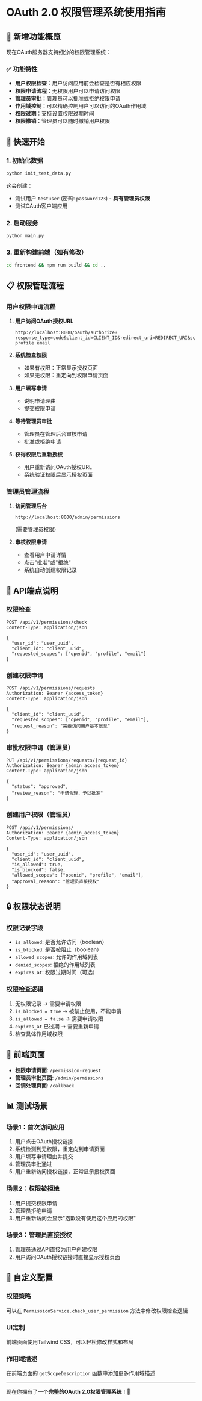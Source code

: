 # OAuth 2.0 权限管理系统使用指南

## 🎯 新增功能概览

现在OAuth服务器支持细分的权限管理系统：

### ✅ 功能特性
- **用户权限检查**：用户访问应用前会检查是否有相应权限
- **权限申请流程**：无权限用户可以申请访问权限
- **管理员审批**：管理员可以批准或拒绝权限申请
- **作用域控制**：可以精确控制用户可以访问的OAuth作用域
- **权限过期**：支持设置权限过期时间
- **权限撤销**：管理员可以随时撤销用户权限

## 🚀 快速开始

### 1. 初始化数据
```bash
python init_test_data.py
```
这会创建：
- 测试用户 `testuser` (密码: `password123`) - **具有管理员权限**
- 测试OAuth客户端应用

### 2. 启动服务
```bash
python main.py
```

### 3. 重新构建前端（如有修改）
```bash
cd frontend && npm run build && cd ..
```

## 📋 权限管理流程

### 用户权限申请流程

1. **用户访问OAuth授权URL**
   ```
   http://localhost:8000/oauth/authorize?response_type=code&client_id=CLIENT_ID&redirect_uri=REDIRECT_URI&scope=openid profile email
   ```

2. **系统检查权限**
   - 如果有权限：正常显示授权页面
   - 如果无权限：重定向到权限申请页面

3. **用户填写申请**
   - 说明申请理由
   - 提交权限申请

4. **等待管理员审批**
   - 管理员在管理后台审核申请
   - 批准或拒绝申请

5. **获得权限后重新授权**
   - 用户重新访问OAuth授权URL
   - 系统验证权限后显示授权页面

### 管理员管理流程

1. **访问管理后台**
   ```
   http://localhost:8000/admin/permissions
   ```
   (需要管理员权限)

2. **审核权限申请**
   - 查看用户申请详情
   - 点击"批准"或"拒绝"
   - 系统自动创建权限记录

## 🔧 API端点说明

### 权限检查
```http
POST /api/v1/permissions/check
Content-Type: application/json

{
  "user_id": "user_uuid",
  "client_id": "client_uuid", 
  "requested_scopes": ["openid", "profile", "email"]
}
```

### 创建权限申请
```http
POST /api/v1/permissions/requests
Authorization: Bearer {access_token}
Content-Type: application/json

{
  "client_id": "client_uuid",
  "requested_scopes": ["openid", "profile", "email"],
  "request_reason": "需要访问用户基本信息"
}
```

### 审批权限申请（管理员）
```http
PUT /api/v1/permissions/requests/{request_id}
Authorization: Bearer {admin_access_token}
Content-Type: application/json

{
  "status": "approved",
  "review_reason": "申请合理，予以批准"
}
```

### 创建用户权限（管理员）
```http
POST /api/v1/permissions/
Authorization: Bearer {admin_access_token}
Content-Type: application/json

{
  "user_id": "user_uuid",
  "client_id": "client_uuid",
  "is_allowed": true,
  "is_blocked": false,
  "allowed_scopes": ["openid", "profile", "email"],
  "approval_reason": "管理员直接授权"
}
```

## 🔒 权限状态说明

### 权限记录字段
- `is_allowed`: 是否允许访问（boolean）
- `is_blocked`: 是否被阻止（boolean） 
- `allowed_scopes`: 允许的作用域列表
- `denied_scopes`: 拒绝的作用域列表
- `expires_at`: 权限过期时间（可选）

### 权限检查逻辑
1. 无权限记录 → 需要申请权限
2. `is_blocked = true` → 被禁止使用，不能申请
3. `is_allowed = false` → 需要申请权限
4. `expires_at` 已过期 → 需要重新申请
5. 检查具体作用域权限

## 🎨 前端页面

- **权限申请页面**: `/permission-request`
- **管理员审批页面**: `/admin/permissions` 
- **回调处理页面**: `/callback`

## 📊 测试场景

### 场景1：首次访问应用
1. 用户点击OAuth授权链接
2. 系统检测到无权限，重定向到申请页面
3. 用户填写申请理由并提交
4. 管理员审批通过
5. 用户重新访问授权链接，正常显示授权页面

### 场景2：权限被拒绝
1. 用户提交权限申请
2. 管理员拒绝申请
3. 用户重新访问会显示"抱歉没有使用这个应用的权限"

### 场景3：管理员直接授权
1. 管理员通过API直接为用户创建权限
2. 用户访问OAuth授权链接时直接显示授权页面

## 🔧 自定义配置

### 权限策略
可以在 `PermissionService.check_user_permission` 方法中修改权限检查逻辑

### UI定制
前端页面使用Tailwind CSS，可以轻松修改样式和布局

### 作用域描述
在前端页面的 `getScopeDescription` 函数中添加更多作用域描述

---

现在你拥有了一个**完整的OAuth 2.0权限管理系统**！🚀